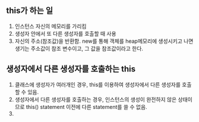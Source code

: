 this가 하는 일
------------------
1. 인스턴스 자신의 메모리를 가리킴
2. 생성자 안에서 또 다른 생성자를 호출할 때 사용
3. 자신의 주소(참조값)을 반환함.
new를 통해 객체를 heap메모리에 생성시키고 나면 생기는 주소값이 참조 변수이고, 그 값을 참조값이라고 한다.  


생성자에서 다른 생성자를 호출하는 this
-----------------------
1. 클래스에 생성자가 여러개인 경우, this를 이용하여 생성자에서 다른 생성자를 호출할 수 있음.
2. 생성자에서 다른 생성자를 호출하는 경우, 인스턴스의 생성이 완전하지 않은 상태이므로 this() statement
이전에 다른 statement를 쓸 수 없음.
3. 